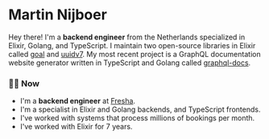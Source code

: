 # Martin Nijboer

Hey there! I'm a **backend engineer** from the Netherlands specialized in Elixir, Golang, and TypeScript. I maintain two open-source libraries in Elixir called [goal](https://github.com/martinthenth/goal) and [uuidv7](https://github.com/martinthenth/uuidv7). My most recent project is a GraphQL documentation website generator written in TypeScript and Golang called [graphql-docs](https://github.com/martinthenth/graphql-docs).

### 👨‍💻 Now

- I'm a **backend engineer** at [Fresha](https://www.fresha.com).
- I'm a specialist in Elixir and Golang backends, and TypeScript frontends.
- I've worked with systems that process millions of bookings per month.
- I've worked with Elixir for 7 years.
